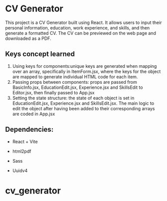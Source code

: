 <h1>CV Generator</h1>

This project is a CV Generator built using React. It allows users to input their personal information, education, work experience, and skills, and then generate a formatted CV. The CV can be previewed on the web page and downloaded as a PDF.

<h2>Keys concept learned</h2>
<ol>
    <li>Using keys for components:unique keys are generated when mapping over an array, specifically in ItemForm.jsx, where the keys for the object are mapped to generate individual HTML code for each item.</li>
    <li>Passing props between components: props are passed from BasicInfo.jsx, EducationEdit.jsx, Experience.jsx and SkillsEdit to Editor.jsx, then finally passed to App.jsx</li>
    <li>Setting the state structure: the state of each object is set in EducationEdit.jsx, Experience.jsx and SkillsEdit.jsx. The main logic to edit the object after having been added to their corresponding arrays are coded in App.jsx</li>
 </ol>

 <h2>Dependencies: </h2>

 -  React + Vite

 -  html2pdf

 -  Sass

 - Uuidv4



# cv_generator
